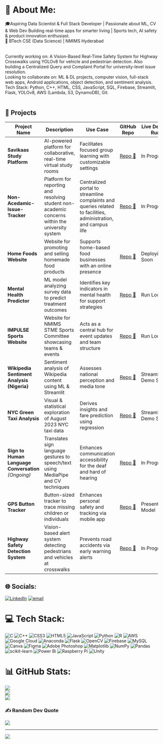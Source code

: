 # 💫 About Me:
🎓Aspiring Data Scientist & Full Stack Developer | Passionate about ML, CV & Web Dev
  Building real-time apps for smarter living | Sports tech, AI safety & product innovation enthusiast. <br>
📍 BTech CSE (Data Science) | NMIMS Hyderabad  
<br><br>Currently working on: A Vision-Based Real-Time Safety System for Highway Crosswalks using YOLOv8 for vehicle and pedestrian detection. Also building a Centralized Query and Complaint Portal for university-level issue resolution.<br>Looking to collaborate on: ML & DL projects, computer vision, full-stack web apps, Android applications, object detection, and sentiment analysis.<br>Tech Stack: Python, C++, HTML, CSS, JavaScript, SQL, Firebase, Streamlit, Flask, YOLOv8, AWS (Lambda, S3, DynamoDB), Git.<br><br>
## 🚀 Projects

| Project Name                                | Description                                                                 | Use Case                                                                  | GitHub Repo | Live Demo / Run |
|---------------------------------------------|-----------------------------------------------------------------------------|---------------------------------------------------------------------------|-------------|------------------|
| **Savikaas Study Platform**                 | AI-powered platform for collaborative, real-time virtual study rooms           | Facilitates focused group learning with customizable settings                | [Repo 🔗](https://github.com/SAINATH0224/Savikass) | In Progress      |
| **Non-Acedamic-Issue-Tracker**              |Platform for reporting and resolving student non-academic concerns within the university system        | Centralized portal to streamline complaints and queries related to facilities, administration, and campus life                | [Repo 🔗](https://github.com/SAINATH0224/Non-Acedamic-Issue-Tracker) | In Progress       |
| **Home Foods Website**                      | Website for promoting and selling homemade food products                    | Supports home-based food businesses with an online presence               | [Repo 🔗](https://github.com/SAINATH0224/Home-Foods) | Deploying Soon    |
| **Mental Health Predictor**            | ML model analyzing survey data to predict treatment outcomes                | Identifies key indicators in mental health for support strategies         | [Repo 🔗](https://github.com/SAINATH0224/MentalHealthPredictor) | Run Locally       |
| **IMPULSE Sports Website**                  | Website for NMIMS STME Sports Committee showcasing teams & events           | Acts as a central hub for event updates and team structure                | [Repo 🔗](https://github.com/SAINATH0224/IMPULSE_Sports_Website) | Run Locally       |
| **Wikipedia Sentiment Analysis (Nigeria)**  | Sentiment analysis of Wikipedia content using ML & Streamlit                | Assesses national perception and media tone                               | [Repo 🔗](https://github.com/SAINATH0224/NigeriaWiki) | Streamlit Demo Soon |
| **NYC Green Taxi Analysis**                 | Visual & statistical exploration of August 2023 NYC taxi data               | Derives insights and fare prediction using regression                     | [Repo 🔗](https://github.com/SAINATH0224/predictive_Analysis_Green_taxi_fare_prediction) | Streamlit Demo Soon |
| **Sign to Human Language Conversation** *(Ongoing)* | Translates sign language gestures to speech/text using MediaPipe and CV techniques | Enhances communication accessibility for the deaf and hard of hearing     | [Repo 🔗](#) | In Progress       |
| **GPS Button Tracker**                      | Button-sized tracker to trace missing children or individuals               | Enhances personal safety and tracking via mobile app                      | [Repo 🔗](#) | Presentation Model|
| **Highway Safety Detection System**         | Vision-based alert system detecting pedestrians and vehicles at crosswalks | Prevents road accidents via early warning alerts                          | [Repo 🔗](#) | In Progress       |
## 🌐 Socials:
[![LinkedIn](https://img.shields.io/badge/LinkedIn-%230077B5.svg?logo=linkedin&logoColor=white)](https://linkedin.com/in/sainathgoudgoda) [![email](https://img.shields.io/badge/Email-D14836?logo=gmail&logoColor=white)](mailto:godasainathgoud03@gmail.com) 

# 💻 Tech Stack:
![C](https://img.shields.io/badge/c-%2300599C.svg?style=for-the-badge&logo=c&logoColor=white) ![C++](https://img.shields.io/badge/c++-%2300599C.svg?style=for-the-badge&logo=c%2B%2B&logoColor=white) ![CSS3](https://img.shields.io/badge/css3-%231572B6.svg?style=for-the-badge&logo=css3&logoColor=white) ![HTML5](https://img.shields.io/badge/html5-%23E34F26.svg?style=for-the-badge&logo=html5&logoColor=white) ![JavaScript](https://img.shields.io/badge/javascript-%23323330.svg?style=for-the-badge&logo=javascript&logoColor=%23F7DF1E) ![Python](https://img.shields.io/badge/python-3670A0?style=for-the-badge&logo=python&logoColor=ffdd54) ![R](https://img.shields.io/badge/r-%23276DC3.svg?style=for-the-badge&logo=r&logoColor=white) ![AWS](https://img.shields.io/badge/AWS-%23FF9900.svg?style=for-the-badge&logo=amazon-aws&logoColor=white) ![Google Cloud](https://img.shields.io/badge/GoogleCloud-%234285F4.svg?style=for-the-badge&logo=google-cloud&logoColor=white) ![Anaconda](https://img.shields.io/badge/Anaconda-%2344A833.svg?style=for-the-badge&logo=anaconda&logoColor=white) ![Flask](https://img.shields.io/badge/flask-%23000.svg?style=for-the-badge&logo=flask&logoColor=white) ![OpenCV](https://img.shields.io/badge/opencv-%23white.svg?style=for-the-badge&logo=opencv&logoColor=white) ![Firebase](https://img.shields.io/badge/firebase-a08021?style=for-the-badge&logo=firebase&logoColor=ffcd34) ![MySQL](https://img.shields.io/badge/mysql-4479A1.svg?style=for-the-badge&logo=mysql&logoColor=white) ![Canva](https://img.shields.io/badge/Canva-%2300C4CC.svg?style=for-the-badge&logo=Canva&logoColor=white) ![Figma](https://img.shields.io/badge/figma-%23F24E1E.svg?style=for-the-badge&logo=figma&logoColor=white) ![Adobe Photoshop](https://img.shields.io/badge/adobe%20photoshop-%2331A8FF.svg?style=for-the-badge&logo=adobe%20photoshop&logoColor=white) ![Matplotlib](https://img.shields.io/badge/Matplotlib-%23ffffff.svg?style=for-the-badge&logo=Matplotlib&logoColor=black) ![NumPy](https://img.shields.io/badge/numpy-%23013243.svg?style=for-the-badge&logo=numpy&logoColor=white) ![Pandas](https://img.shields.io/badge/pandas-%23150458.svg?style=for-the-badge&logo=pandas&logoColor=white) ![scikit-learn](https://img.shields.io/badge/scikit--learn-%23F7931E.svg?style=for-the-badge&logo=scikit-learn&logoColor=white) ![Power Bi](https://img.shields.io/badge/power_bi-F2C811?style=for-the-badge&logo=powerbi&logoColor=black) ![Raspberry Pi](https://img.shields.io/badge/-Raspberry_Pi-C51A4A?style=for-the-badge&logo=Raspberry-Pi) ![Unity](https://img.shields.io/badge/unity-%23000000.svg?style=for-the-badge&logo=unity&logoColor=white)
# 📊 GitHub Stats:
![](https://github-readme-stats.vercel.app/api?username=SAINATH0224&theme=dark&hide_border=false&include_all_commits=false&count_private=false)<br/>
![](https://nirzak-streak-stats.vercel.app/?user=SAINATH0224&theme=dark&hide_border=false)<br/>
![](https://github-readme-stats.vercel.app/api/top-langs/?username=SAINATH0224&theme=dark&hide_border=false&include_all_commits=false&count_private=false&layout=compact)

### ✍️ Random Dev Quote
![](https://quotes-github-readme.vercel.app/api?type=horizontal&theme=radical)

---
[![](https://visitcount.itsvg.in/api?id=SAINATH0224&icon=0&color=0)](https://visitcount.itsvg.in)

<!-- Proudly created with GPRM ( https://gprm.itsvg.in ) -->
